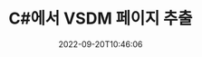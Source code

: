 ---
############################# Static ############################
layout: "auto-gen-merger"
date: 2022-09-20T10:46:06
draft: false
otherformats: docx dot dotm dotx epub html mht mhtml odp ods odt one otp ott pdf pps

############################# Head ############################
head_title: "C#에서 VSDM 페이지 추출"
head_description: "C#의 VSDM 파일에서 페이지를 빠르게 추출합니다. 문서 병합 API를 사용하여 선택한 페이지가 포함된 새 문서를 저장합니다."

############################# Header ############################
title: "C#에서 VSDM 페이지 추출"
description: "몇 줄의 .NET 코드로 VSDM 페이지를 추출합니다."
bg_image: "https://cms.admin.containerize.com/templates/aspose/App_Themes/V3/images/bg/header1.png"
bg_overlay: false
button:
    enable: true
    icon: "fas fa-arrow-down"
    label: "무료 평가판 다운로드"
    link: "https://downloads.groupdocs.com/merger/net"

############################# SubMenu ############################
submenu:
    enable: true

    left:
        img_alt: "GroupDocs.Merger for .NET"
        image: "https://cms.admin.containerize.com/templates/groupdocs/images/product-logos/90x90-noborder/groupdocs-merger-net.png"
        product: "GroupDocs.Merger"
        platform: ".NET"

    middle:
        button:

            # button loop
            - link: "https://apireference.groupdocs.com/merger/net"
              text: "API 참조"

            # button loop
            - link: "https://github.com/groupdocs-merger"
              text: "코드 예"

            # button loop
            - link: "https://products.groupdocs.app/merger/family"
              text: "라이브 데모"

            # button loop
            - link: "https://purchase.groupdocs.com/pricing/merger/net"
              text: "가격"

    right:
        link_download: "https://downloads.groupdocs.com/merger"
        link_learn: "https://docs.groupdocs.com/merger/net"
        link_buy: "https://purchase.groupdocs.com"

############################# About ############################
about:
    enable: true
    title: "GroupDocs.Merger for .NET API 정보"
    content: |
        [GroupDocs.Merger for .NET](/ko/merger/net/)는 PDF, Microsoft Office(Word, Excel, PowerPoint)를 비롯한 다양한 문서 형식 간에 안전하게 병합 및 분할할 수 있는 간단한 솔루션을 제공합니다. , OneNote), OpenDocument, HTML, 이미지 및 .NET 응용 프로그램 내의 많은 기타. 몇 줄의 코드만 추가하면 이동, 제거, 회전, 교환, 추출 또는 문서 내 페이지 방향 변경과 같은 여러 문서 작업을 수행할 수 있습니다. 문서 병합 API는 문서 구조, 서식 및 페이지 콘텐츠를 분석하기 위해 문서 페이지를 이미지로 미리보기도 지원합니다.
        
        GroupDocs.Merger API는 파일 페이지 추출 기능이 필요한 기업 솔루션에 적합한 선택입니다. 이러한 API는 .NET Framework, .NET Standard, .NET Core, Mono을 포함한 모든 주요 운영 체제 및 플랫폼에서 잘 지원됩니다.

############################# Steps ############################
steps:
    enable: true
    title_left: ".NET에서 VSDM 파일 페이지 추출"
    content_left: |
        [GroupDocs.Merger for .NET](/ko/merger/net/)를 사용하면 C# 개발자가 VSDM 파일에서 원하는 페이지를 쉽게 추출하여 다른 이름으로 저장할 수 있습니다. 몇 가지 간단한 단계를 구현하여 선택한 페이지를 포함하는 새 파일.
        
        * 결과 문서에 나타나야 하는 페이지 번호로 **ExtractOptions**를 초기화합니다.
        * **Merger**의 새 인스턴스를 만들고 소스 문서 경로를 생성자 매개변수로 전달합니다.
        * **ExtractPages**를 호출하고 **ExtractOptions** 개체를 전달합니다.
        * **저장**을 호출하고 결과 문서를 저장할 파일 경로를 지정합니다.

    title_right: "시스템 요구 사항"
    content_right: |
        GroupDocs.Merger for .NET API는 모든 주요 플랫폼 및 운영 체제에서 지원됩니다. 아래 코드를 실행하기 전에 시스템에 다음 전제 조건이 설치되어 있는지 확인하십시오.

        * 운영 체제: Microsoft Windows, Linux, MacOS
        * 개발 환경: Visual Studio, Xamarin, MonoDevelop
        * 프레임워크: .NET Framework, .NET Standard, .NET Core, Mono
        * [NuGet](https://www.nuget.org/packages/groupdocs.merger)에서 최신 버전의 GroupDocs.Merger for .NET 다운로드
         
    code: |
     {{% merger/additional-styles %}}
     {{< merger/code-merger title="C# 예제 코드를 사용하여 VSDM 파일 페이지를 추출하는 방법">}}

        ```csharp    
        // GroupDocs.Merger API를 사용하여 VSDM 파일 페이지 추출
        // 선택한 페이지 번호로 ExtractOptions 클래스 초기화
        ExtractOptions extractOptions = new ExtractOptions(new int[] { 2, 5 });

        // 입력 VSDM 문서로 병합을 인스턴스화
        using (Merger merger = new Merger("input.vsdm"))
          {
            // ExtractPages 메서드를 호출하고 ExtractOptions 개체를 전달합니다.
            merger.ExtractPages(extractOptions);
    
            // Save 메서드를 호출하여 추출된 페이지와 함께 출력 문서를 저장합니다.
            merger.Save("output.vsdm");
          }
        ```
     {{< /merger/code-merger >}}

############################# Demos ############################
demos:
    enable: true
    title: "라이브 데모 - 온라인에서 VSDM 페이지 추출"
    content: |
       지금 바로 [GroupDocs.Merger Live Demos](https://products.groupdocs.app/splitter/extract-pages/vsdm) 웹사이트를 방문하여 VSDM 파일 페이지의 압축을 풉니다.
       라이브 데모에는 다음과 같은 이점이 있습니다.
        
############################# About Formats ############################
about_formats:
    enable: true

############################# More Formats ############################
more_formats:
    enable: true
    title: "다른 문서 형식에서 페이지 추출"
    content: |
        .NET은(는) 파일 형식 및 이미지에 대한 병합 및 분할 API를 문서화합니다. 아래에 설명된 대로 인기 있는 파일 형식 중 일부를 추출하십시오.

############################# Back to top ###############################
back_to_top:
    enable: true
---